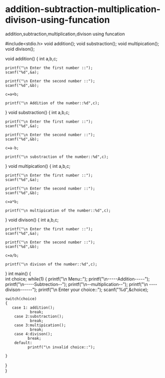 # addition-subtraction-multiplication-divison-using-funcation
addition,subtraction,multiplication,divison using funcation

#include<stdio.h>
    void addition();
    void substraction();
    void multipication();
    void divison();

void addition()
{
    int a,b,c;
    
    printf("\n Enter the first number ::");
    scanf("%d",&a);
    
    printf("\n Enter the second number ::");
    scanf("%d",&b);
    
    c=a+b;
    
    printf("\n Addition of the number::%d",c);
}
void substraction()
{
    int a,b,c;
    
    printf("\n Enter the first number ::");
    scanf("%d",&a);
    
    printf("\n Enter the second number ::");
    scanf("%d",&b);
    
    c=a-b;
    
    printf("\n substraction of the number::%d",c);
}
void multipication()
{
    int a,b,c;
    
    printf("\n Enter the first number ::");
    scanf("%d",&a);
    
    printf("\n Enter the second number ::");
    scanf("%d",&b);
    
    c=a*b;
    
    printf("\n multipication of the number::%d",c);
}
void divison()
{
   int a,b,c;
    
    printf("\n Enter the first number ::");
    scanf("%d",&a);
    
    printf("\n Enter the second number ::");
    scanf("%d",&b);
    
    c=a/b;
    
    printf("\n divison of the number::%d",c); 
}
int main()
{   
    int choice;
    while(1)
 {
    printf("\n Menu::");
    printf("\n-----Addition-----");
    printf("\n-----Subtrection--");
    printf("\n--multiplication--");
    printf("\n ----divison------");
    printf("\n Enter your choice::");
    scanf("%d",&choice);
    
    switch(choice)
    {
       case 1: addition();
               break;
        case 2:substraction();
               break;
        case 3:multipication();
               break;
        case 4:divison();
              break;
        default:
              printf("\n invalid choice::");
       
    }
 }    
}
